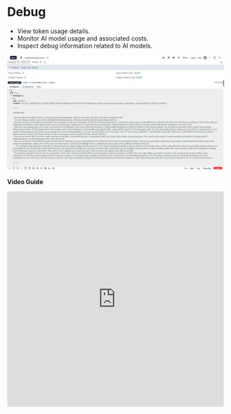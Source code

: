 # Debug

 - View token usage details.
 - Monitor AI model usage and associated costs.
 - Inspect debug information related to AI models.

![debug](../../../static/img/debug.png)

**Video Guide**

<iframe width="100%" height="500" src="https://www.youtube.com/embed/l71evhM6csg?si=OXwas9_JUo9llL7V" title="YouTube video player" frameborder="0" allow="accelerometer; autoplay; clipboard-write; encrypted-media; gyroscope; picture-in-picture; web-share" referrerpolicy="strict-origin-when-cross-origin" allowfullscreen></iframe>